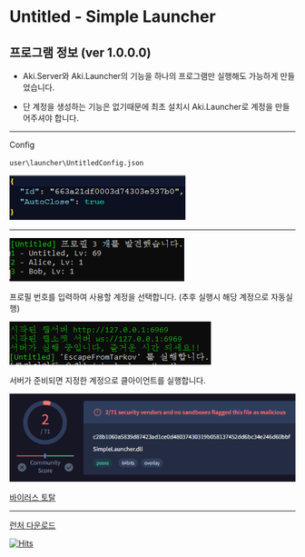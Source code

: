 # Untitled - Simple Launcher

## 프로그램 정보 (ver 1.0.0.0)

* Aki.Server와 Aki.Launcher의 기능을 하나의 프로그램만 실행해도 가능하게 만들었습니다.

* 단 계정을 생성하는 기능은 없기때문에 최초 설치시 Aki.Launcher로 계정을 만들어주셔야 합니다.

---

Config

`user\launcher\UntitledConfig.json`

![Config](./img/config.png)

---

![img1](./img/profile.png)

프로필 번호를 입력하여 사용할 계정을 선택합니다. (추후 실행시 해당 계정으로 자동실행)

![img2](./img/server.png)

서버가 준비되면 지정한 계정으로 클아이언트를 실행합니다.


![img3](./img/vt.png)

[바이러스 토탈](https://www.virustotal.com/gui/file/c28b1060a5839d87423ad1ce0d48037430319b058137452dd6bc34e246d60bbf?nocache=1 "실행 파일 바이러스 토탈 바로가기")


---

[런처 다운로드](https://github.com/Untitled0828/SPT-Launcher/raw/main/file/SimpleLauncher-1.0.0.0.7z "SPT-AKI SimpleLauncher Download")


[![Hits](https://hits.seeyoufarm.com/api/count/incr/badge.svg?url=https%3A%2F%2Fgithub.com%2FUntitled0828%2FSPT-Launcher&count_bg=%2379C83D&title_bg=%23555555&icon=&icon_color=%23E7E7E7&title=hits&edge_flat=false)](https://hits.seeyoufarm.com)